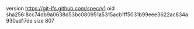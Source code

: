 version https://git-lfs.github.com/spec/v1
oid sha256:8cc74db9a0638d53bc080951a5315acb1ff5031b99eee3622ac834a930ad17de
size 807
